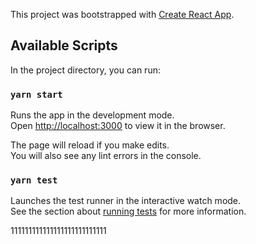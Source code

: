 <!--
 * @Descripttion: 
 * @version: 
 * @Author: sueRimn
 * @Date: 2020-10-19 10:04:20
 * @LastEditors: 郭雯
 * @LastEditTime: 2020-10-19 10:06:34
-->
This project was bootstrapped with [Create React App](https://github.com/facebook/create-react-app).

## Available Scripts

In the project directory, you can run:

### `yarn start`

Runs the app in the development mode.<br />
Open [http://localhost:3000](http://localhost:3000) to view it in the browser.

The page will reload if you make edits.<br />
You will also see any lint errors in the console.

### `yarn test`

Launches the test runner in the interactive watch mode.<br />
See the section about [running tests](https://facebook.github.io/create-react-app/docs/running-tests) for more information.

111111111111111111111111111